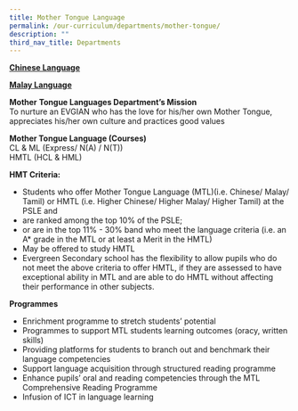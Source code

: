 ```yaml
---
title: Mother Tongue Language
permalink: /our-curriculum/departments/mother-tongue/
description: ""
third_nav_title: Departments
---
```

**[Chinese Language](/mtl-department/Chinese-Language/)**

**[Malay Language](/mtl-department/Malay-Language/)**

**Mother** **Tongue Languages Department’s Mission**  
To nurture an EVGIAN who has the love for his/her own Mother Tongue, appreciates his/her own culture and practices good values

**Mother Tongue Language (Courses)**  
CL & ML (Express/ N(A) / N(T))  
HMTL (HCL & HML)

**HMT Criteria:**

*   Students who offer Mother Tongue Language (MTL)(i.e. Chinese/ Malay/ Tamil) or HMTL (i.e. Higher Chinese/ Higher Malay/ Higher Tamil) at the PSLE and
*   are ranked among the top 10% of the PSLE;
*   or are in the top 11% - 30% band who meet the language criteria (i.e. an A\* grade in the MTL or at least a Merit in the HMTL)
*   May be offered to study HMTL
*   Evergreen Secondary school has the flexibility to allow pupils who do not meet the above criteria to offer HMTL, if they are assessed to have exceptional ability in MTL and are able to do HMTL without affecting their performance in other subjects.

**Programmes**

*   Enrichment programme to stretch students’ potential
*   Programmes to support MTL students learning outcomes (oracy, written skills)
*   Providing platforms for students to branch out and benchmark their language competencies
*   Support language acquisition through structured reading programme
*   Enhance pupils’ oral and reading competencies through the MTL Comprehensive Reading Programme
*   Infusion of ICT in language learning